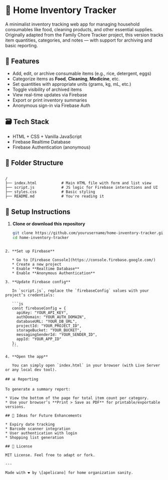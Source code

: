 # 🧺 Home Inventory Tracker

A minimalist inventory tracking web app for managing household consumables like food, cleaning products, and other essential supplies. Originally adapted from the Family Chore Tracker project, this version tracks item quantities, categories, and notes — with support for archiving and basic reporting.

## 🚀 Features

- Add, edit, or archive consumable items (e.g., rice, detergent, eggs)
- Categorize items as **Food**, **Cleaning**, **Medicine**, etc.
- Set quantities with appropriate units (grams, kg, mL, etc.)
- Toggle visibility of archived items
- View real-time updates via Firebase
- Export or print inventory summaries
- Anonymous sign-in via Firebase Auth

## 🗃️ Tech Stack

- HTML + CSS + Vanilla JavaScript
- Firebase Realtime Database
- Firebase Authentication (anonymous)

## 📂 Folder Structure

```

/
├── index.html           # Main HTML file with form and list view
├── script.js            # JS logic for Firebase interactions and UI
├── styles.css           # Basic styling
├── README.md            # You're reading it

````

## 🔧 Setup Instructions

1. **Clone or download this repository**

   ```bash
   git clone https://github.com/yourusername/home-inventory-tracker.git
   cd home-inventory-tracker
````

2. **Set up Firebase**

   * Go to [Firebase Console](https://console.firebase.google.com/)
   * Create a new project
   * Enable **Realtime Database**
   * Enable **Anonymous Authentication**

3. **Update Firebase config**

   In `script.js`, replace the `firebaseConfig` values with your project’s credentials:

   ```js
   const firebaseConfig = {
     apiKey: "YOUR_API_KEY",
     authDomain: "YOUR_AUTH_DOMAIN",
     databaseURL: "YOUR_DB_URL",
     projectId: "YOUR_PROJECT_ID",
     storageBucket: "YOUR_BUCKET",
     messagingSenderId: "YOUR_SENDER_ID",
     appId: "YOUR_APP_ID"
   };
   ```

4. **Open the app**

   You can simply open `index.html` in your browser (with Live Server or any local dev tool).

## 📊 Reporting

To generate a summary report:

* View the bottom of the page for total item count per category.
* Use your browser’s **Print > Save as PDF** for printable/exportable versions.

## 🧠 Ideas for Future Enhancements

* Expiry date tracking
* Barcode scanner integration
* User authentication with login
* Shopping list generation

## 📄 License

MIT License. Feel free to adapt or fork.

---

Made with ❤️ by \[apelicano] for home organization sanity.